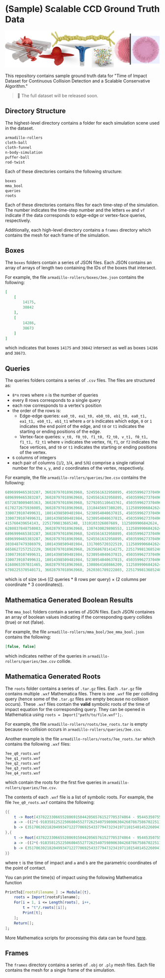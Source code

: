 # (Sample) Scalable CCD Ground Truth Data

![](teaser.png)

This repository contains sample ground truth data for "Time of Impact Dataset for Continuous Collision Detection and a Scalable Conservative Algorithm."

> :notebook: The full dataset will be released soon.

## Directory Structure

The highest-level directory contains a folder for each simulation scene used in the dataset.

```
armadillo-rollers
cloth-ball
cloth-funnel
n-body-simulation
puffer-ball
rod-twist
```

Each of these directories contains the following structure:

```
boxes
mma_bool
queries
roots
```

Each of these directories contains files for each time-step of the simulation.
The number indicates the time-step number and the letters `ee` and `vf` indicate if the data corresponds to edge-edge or vertex-face queries, respectively.

Additionally, each high-level directory contains a `frames` directory which contains the mesh for each frame of the simulation.

## Boxes

The `boxes` folders contain a series of JSON files. Each JSON contains an array of arrays of length two containing the IDs of the boxes that intersect.

For example, the file `armadillo-rollers/boxes/3ee.json` contains the following:
```json
[
    [
        14175,
        30842
    ],
    [
        14286,
        38673
    ]
]
```
which indicates that boxes `14175` and `30842` intersect as well as boxes `14286` and `38673`.

## Queries

The queries folders contains a series of `.csv` files. The files are structured as:
* `8*n` rows where `n` is the number of queries
* every 8 rows corresponds to a single query
* each row corresponds to a vertex's position
* the order of the rows is:
    * Edge-edge queries: `ea0_t0, ea1_t0, eb0_t0, eb1_t0, ea0_t1, ea1_t1, eb0_t1, eb1_t1` where `a` or `b` indicates which edge, `0` or `1` indicates the end point of the edge, and `t0` or `t1` indicates the starting or ending positions of the edge.
    * Vertex-face queries: `v_t0, f0_t0, f1_t0, f2_t0, v_t1, f0_t1, f1_t1, f2_t1` where `v` indicates the vertex, `f0`, `f1`, or `f2` indicates the face vertices, and `t0` or `t1` indicates the starting or ending positions of the vertex.
* `6` columns of integers
* each pair of columns (`1`/`2`, `3`/`4`, and `5`/`6`) comprise a single rational number for the `x`, `y`, and `z` coordinates of the vertex, respectively.

For example, the file `armadillo-rollers/queries/3ee.csv` contains the following:
```cs
6896999465383287, 36028797018963968, 5245561632958895, 4503599627370496, -5570196134319905, 18014398509481984
6896999465383287, 36028797018963968, 5245561632958895, 4503599627370496, -3713452079947597, 18014398509481984
6572878009405363, 36028797018963968, 5279205110643761, 4503599627370496, -8087556680271451, 36028797018963968
6178272675936085, 36028797018963968, 1318445697380205, 1125899906842624, -8625030737350413, 36028797018963968
3300739107499631, 18014398509481984, 5238954040637815, 4503599627370496, -5570196134319905, 18014398509481984
3300739107499631, 18014398509481984, 5238954040637815, 4503599627370496, -3713452079947597, 18014398509481984
415760439654143, 2251799813685248, 1310103326807689, 1125899906842624, -4055063906160507, 18014398509481984
6280837848758083, 36028797018963968, 1307430829898553, 1125899906842624, -8634198005750667, 36028797018963968
6896999465383287, 36028797018963968, 5245561632958895, 4503599627370496, 5570196134319905, 18014398509481984
6896999465383287, 36028797018963968, 5245561632958895, 4503599627370496, 3713452079947597, 18014398509481984
3038487479386979, 18014398509481984, 1317005720322519, 1125899906842624, 3855274513145955, 18014398509481984
6658627257252229, 36028797018963968, 2635686781414275, 2251799813685248, 8511631460371279, 36028797018963968
3300739107499631, 18014398509481984, 5238954040637815, 4503599627370496, 5570196134319905, 18014398509481984
3300739107499631, 18014398509481984, 5238954040637815, 4503599627370496, 3713452079947597, 18014398509481984
6168065397031465, 36028797018963968, 1308064160866209, 1125899906842624, 7623744805191723, 36028797018963968
6708225370540171, 36028797018963968, 2620301789222803, 2251799813685248, 2108135822468527, 9007199254740992
```
which is of size `16×6` ((2 queries * 8 rows per query) × (2 columns per coordinate * 3 coordinates)).

## Mathematica Generated Boolean Results

The `mma_bool` folders contain a series of JSON files. Each JSON containes an array of boolean values indicating if the corresponding query collides (true) or not (false).

For example, the file `armadillo-rollers/mma_bool/3ee_mma_bool.json` contains the following:
```json
[false, false]
```
which indicates neither of the queries in `armadillo-rollers/queries/3ee.csv` collide.

## Mathematica Generated Roots

The `roots` folder contains a series of `.tar.gz` files. Each `.tar.gz` file contains multiple `.wxf` Mathematica files. There is one `.wxf` file per colliding query (hence some of the `.tar.gz` files are empty because no collision occurs). These `.wxf` files contain the **valid** symbolic roots of the time of impact equation for the corresponding query. They can be opened in Mathematica using `roots = Import["path/to/file.wxf"];`.

For example, the file `armadillo-rollers/roots/3ee_roots.tar` is empty because no collision occurs in `armadillo-rollers/queries/3ee.csv`.

Another example is the file `armadillo-rollers/roots/7ee_roots.tar` which contains the following `.wxf` files:
```
7ee_q0_roots.wxf
7ee_q1_roots.wxf
7ee_q2_roots.wxf
7ee_q3_roots.wxf
7ee_q4_roots.wxf
```
which contain the roots for the first five queries in `armadillo-rollers/queries/7ee.csv`.

The contents of each `.wxf` file is a list of symbolic roots. For example, the file `7ee_q0_roots.wxf` contains the following:
```mathematica
{{
    t -> Root[4378223306655280691504420565761527705374864 - 9544535075583226097920264671275704925744443*#1 + 5201746432656463262747693410436504932105911*#1^2 + 13645803353680734592999942957915267612*#1^3 & , 2, 0],
    a -> -((2*(-918358125225068045527726254075989063042687867586702251186403\19315963878861324541 + 213874878654502740768291327458902106437697912389840811\51423163192529488380678810*Root[4378223306655280691504420565761527705374864 - 9544535075583226097920264671275704925744443*#1 + 5201746432656463262747693410436504932105911*#1^2 + 13645803353680734592999942957915267612*#1^3 & , 2, 0] + 807917639524710582837215204444565744683395171839179986482058320548772\8016*Root[4378223306655280691504420565761527705374864 - 9544535075583226097920264671275704925744443*#1 + 5201746432656463262747693410436504932105911*#1^2 + 13645803353680734592999942957915267612*#1^3 & , 2, 0]^2))/389445\876561050120493762187117210062674853384847249203283282222244781771573380029),
    b -> (351706302182049934712277069254337794732341971101540145226094193659\607163246292013 + 36827826831164058938729936398366393245121381073525007087002\956462014497642309974*Root[4378223306655280691504420565761527705374864 - 9544535075583226097920264671275704925744443*#1 + 5201746432656463262747693410436504932105911*#1^2 + 13645803353680734592999942957915267612*#1^3 & , 2, 0] + 96611076027242257117557999318402381112665700513189145780115118785890351\032*Root[4378223306655280691504420565761527705374864 - 9544535075583226097920264671275704925744443*#1 + 5201746432656463262747693410436504932105911*#1^2 + 13645803353680734592999942957915267612*#1^3 & , 2, 0]^2)/389445876\561050120493762187117210062674853384847249203283282222244781771573380029
},{
    t -> Root[4378223306655280691504420565761527705374864 - 9544535075583226097920264671275704925744443*#1 + 5201746432656463262747693410436504932105911*#1^2 + 13645803353680734592999942957915267612*#1^3 & , 3, 0],
    a -> -((2*(-918358125225068045527726254075989063042687867586702251186403\19315963878861324541 + 213874878654502740768291327458902106437697912389840811\51423163192529488380678810*Root[4378223306655280691504420565761527705374864 - 9544535075583226097920264671275704925744443*#1 + 5201746432656463262747693410436504932105911*#1^2 + 13645803353680734592999942957915267612*#1^3 & , 3, 0] + 807917639524710582837215204444565744683395171839179986482058320548772\8016*Root[4378223306655280691504420565761527705374864 - 9544535075583226097920264671275704925744443*#1 + 5201746432656463262747693410436504932105911*#1^2 + 13645803353680734592999942957915267612*#1^3 & , 3, 0]^2))/389445\876561050120493762187117210062674853384847249203283282222244781771573380029),
    b -> (351706302182049934712277069254337794732341971101540145226094193659\607163246292013 + 36827826831164058938729936398366393245121381073525007087002\956462014497642309974*Root[4378223306655280691504420565761527705374864 - 9544535075583226097920264671275704925744443*#1 + 5201746432656463262747693410436504932105911*#1^2 + 13645803353680734592999942957915267612*#1^3 & , 3, 0] + 96611076027242257117557999318402381112665700513189145780115118785890351\032*Root[4378223306655280691504420565761527705374864 - 9544535075583226097920264671275704925744443*#1 + 5201746432656463262747693410436504932105911*#1^2 + 13645803353680734592999942957915267612*#1^3 & , 3, 0]^2)/389445876\561050120493762187117210062674853384847249203283282222244781771573380029
}}
```
where `t` is the time of impact and `a` and `b` are the parametric coordinates of the point of contact.

You can print the time(s) of impact using the following Mathematica function
```mathematica
PrintToI[rootsFilename_] := Module[{t},
    roots = Import[rootsFilename];
    For[i = 1, i <= Length[roots], i++,
        t = "t"/.roots[[i]];
        Print[t];
    ];
    Return[];
];
```

More Mathematica scripts for processing this data can be found [here](https://github.com/Continuous-Collision-Detection/Symbolic).

## Frames

The `frames` directory contains a series of `.obj` or `.ply` mesh files. Each file contains the mesh for a single frame of the simulation.
